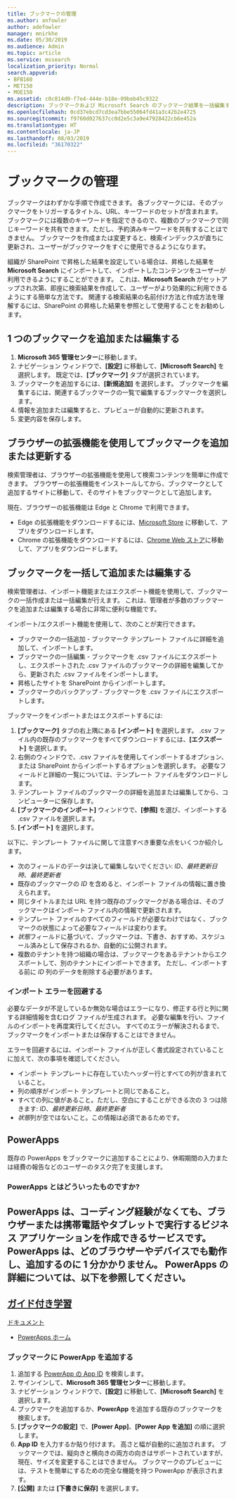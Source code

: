 ```yaml
---
title: ブックマークの管理
ms.author: anfowler
author: adefowler
manager: mnirkhe
ms.date: 05/30/2019
ms.audience: Admin
ms.topic: article
ms.service: mssearch
localization_priority: Normal
search.appverid:
- BFB160
- MET150
- MOE150
ms.assetid: c0c814d0-f7e4-444e-b18e-09beb45c9322
description: ブックマークおよび Microsoft Search のブックマーク結果を一括編集する方法を作成および更新する
ms.openlocfilehash: 0cd37ebcd7cd3ea7bbe55064fd41a3c42b2e4725
ms.sourcegitcommit: f9760d027637cc0d2e5c3a9e47928422cb6e452a
ms.translationtype: HT
ms.contentlocale: ja-JP
ms.lasthandoff: 08/03/2019
ms.locfileid: "36170322"
---
```

# <a name="manage-bookmarks"></a>ブックマークの管理

ブックマークはわずかな手順で作成できます。 各ブックマークには、そのブックマークをトリガーするタイトル、URL、キーワードのセットが含まれます。 ブックマークには複数のキーワードを指定できるので、複数のブックマークで同じキーワードを共有できます。ただし、予約済みキーワードを共有することはできません。 ブックマークを作成または変更すると、検索インデックスが直ちに更新され、ユーザーがブックマークをすぐに使用できるようになります。

組織が SharePoint で昇格した結果を設定している場合は、昇格した結果を **Microsoft Search** にインポートして、インポートしたコンテンツをユーザーが利用できるようにすることができます。 これは、**Microsoft Search** がセットアップされ次第、即座に検索結果を作成して、ユーザーがより効果的に利用できるようにする簡単な方法です。 関連する検索結果の名前付け方法と作成方法を理解するには、SharePoint の昇格した結果を参照として使用することをお勧めします。 

## <a name="add-or-edit-a-single-bookmark"></a>1 つのブックマークを追加または編集する
1. **Microsoft 365 管理センター**に移動します。
1. ナビゲーション ウィンドウで、**[設定]** に移動して、**[Microsoft Search]** を選択します。
既定では、**[ブックマーク]** タブが選択されています。
1. ブックマークを追加するには、**[新規追加]** を選択します。 ブックマークを編集するには、関連するブックマークの一覧で編集するブックマークを選択します。 
1. 情報を追加または編集すると、プレビューが自動的に更新されます。
1. 変更内容を保存します。

## <a name="add-or-edit-bookmark-using-browser-extensions"></a>ブラウザーの拡張機能を使用してブックマークを追加または更新する
検索管理者は、ブラウザーの拡張機能を使用して検索コンテンツを簡単に作成できます。 ブラウザーの拡張機能をインストールしてから、ブックマークとして追加するサイトに移動して、そのサイトをブックマークとして追加します。

現在、ブラウザーの拡張機能は Edge と Chrome で利用できます。 
- Edge の拡張機能をダウンロードするには、[Microsoft Store](https://www.microsoft.com/en-us/p/microsoft-search-content-creator/9nrqdbcbwq55?activetab=pivot:overviewtab) に移動して、アプリをダウンロードします。
- Chrome の拡張機能をダウンロードするには、[Chrome Web ストア](https://chrome.google.com/webstore/detail/microsoft-search-content/nocnablpaoeecfmfnjoheefkogmleipm)に移動して、アプリをダウンロードします。

## <a name="bulk-add-or-edit-bookmarks"></a>ブックマークを一括して追加または編集する
検索管理者は、インポート機能またはエクスポート機能を使用して、ブックマークの一括作成または一括編集が行えます。 これは、管理者が多数のブックマークを追加または編集する場合に非常に便利な機能です。 

インポート/エクスポート機能を使用して、次のことが実行できます。
- ブックマークの一括追加 - ブックマーク テンプレート ファイルに詳細を追加して、インポートします。
- ブックマークの一括編集 - ブックマークを .csv ファイルにエクスポートし、エクスポートされた .csv ファイルのブックマークの詳細を編集してから、更新された .csv ファイルをインポートします。
- 昇格したサイトを SharePoint からインポートします。
- ブックマークのバックアップ - ブックマークを .csv ファイルにエクスポートします。

ブックマークをインポートまたはエクスポートするには:
1. **[ブックマーク]** タブの右上隅にある **[インポート]** を選択します。 .csv ファイル内の既存のブックマークをすべてダウンロードするには、**[エクスポート]** を選択します。
1. 右側のウィンドウで、.csv ファイルを使用してインポートするオプション、または SharePoint からインポートするオプションを選択します。
必要なフィールドと詳細の一覧については、テンプレート ファイルをダウンロードします。 
1. テンプレート ファイルのブックマークの詳細を追加または編集してから、コンピューターに保存します。 
1. **[ブックマークのインポート]** ウィンドウで、**[参照]** を選び、インポートする .csv ファイルを選択します。
1. **[インポート]** を選択します。

以下に、テンプレート ファイルに関して注意すべき重要な点をいくつか紹介します。
- 次のフィールドのデータは決して編集しないでください: *ID*、*最終更新日時*、*最終更新者*
- 既存のブックマークの *ID* を含めると、インポート ファイルの情報に置き換えられます。
- 同じタイトルまたは URL を持つ既存のブックマークがある場合は、そのブックマークはインポート ファイル内の情報で更新されます。
- テンプレート ファイルのすべてのフィールドが必要なわけではなく、ブックマークの状態によって必要なフィールドは変わります。
- *状態*フィールドに基づいて、ブックマークは、下書き、おすすめ、スケジュール済みとして保存されるか、自動的に公開されます。
- 複数のテナントを持つ組織の場合は、ブックマークをあるテナントからエクスポートして、別のテナントにインポートできます。 ただし、インポートする前に *ID* 列のデータを削除する必要があります。

### <a name="prevent-import-errors"></a>インポート エラーを回避する
必要なデータが不足しているか無効な場合はエラーになり、修正する行と列に関する詳細情報を含むログ ファイルが生成されます。 必要な編集を行い、ファイルのインポートを再度実行してください。 すべてのエラーが解決されるまで、ブックマークをインポートまたは保存することはできません。

エラーを回避するには、インポート ファイルが正しく書式設定されていることに加えて、次の事項を確認してください。
- インポート テンプレートに存在していたヘッダー行とすべての列が含まれていること。
- 列の順序がインポート テンプレートと同じであること。
- すべての列に値があること。ただし、空白にすることができる次の 3 つは除きます: *ID*、*最終更新日時*、*最終更新者* 
- *状態*列が空ではないこと。この情報は必須であるためです。

## <a name="powerapps"></a>PowerApps
既存の PowerApps をブックマークに追加することにより、休暇期間の入力または経費の報告などのユーザーのタスク完了を支援します。 

### <a name="what-are-powerapps"></a>PowerApps とはどういったものですか? 
PowerApps は、コーディング経験がなくても、ブラウザーまたは携帯電話やタブレットで実行するビジネス アプリケーションを作成できるサービスです。 PowerApps は、どのブラウザーやデバイスでも動作し、追加するのに 1 分かかりません。 PowerApps の詳細については、以下を参照してください。
- 
  [ガイド付き学習](https://docs.microsoft.com/ja-JP/learn/browse/?products=powerapps)
- 
  [ドキュメント](https://docs.microsoft.com/ja-JP/powerapps/maker/canvas-apps/get-sessionid)
- [PowerApps ホーム](https://make.preview.powerapps.com/environments/839eace6-59ab-4243-97ec-a5b8fcc104e4/home)

### <a name="add-a-powerapp-to-a-bookmark"></a>ブックマークに PowerApp を追加する
1. 追加する [PowerApp の App ID](https://docs.microsoft.com/ja-JP/powerapps/maker/canvas-apps/get-sessionid#get-an-app-id) を検索します。
1. サインインして、**Microsoft 365 管理センター**に移動します。
1. ナビゲーション ウィンドウで、**[設定]** に移動して、**[Microsoft Search]** を選択します。
1. ブックマークを追加するか、**PowerApp** を追加する既存のブックマークを検索します。
1. **[ブックマークの設定]** で、**[Power App]**、**[Power App を追加]** の順に選択します。
1. **App ID** を入力するか貼り付けます。
    高さと幅が自動的に追加されます。 ブックマークでは、縦向きと横向きの両方の向きはサポートされていますが、現在、サイズを変更することはできません。 ブックマークのプレビューには、テストを簡単にするための完全な機能を持つ PowerApp が表示されます。
1. **[公開]** または **[下書きに保存]** を選択します。
